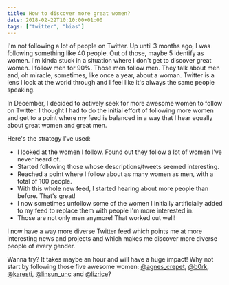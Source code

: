 ```yaml
---
title: How to discover more great women?
date: 2018-02-22T10:10:00+01:00
tags: ["twitter", "bias"]
---
```


I'm not following a lot of people on Twitter. Up until 3 months ago, I was following something like 40 people. Out of those, maybe 5 identify as women. I'm kinda stuck in a situation where I don't get to discover great women. I follow men for 90%. Those men follow men. They talk about men and, oh miracle, sometimes, like once a year, about a woman. Twitter is a lens I look at the world through and I feel like it's always the same people speaking.

In December, I decided to actively seek for more awesome women to follow on Twitter. I thought I had to do the initial effort of following more women and get to a point where my feed is balanced in a way that I hear equally about great women and great men.

Here's the strategy I’ve used:

 + I looked at the women I follow. Found out they follow a lot of women I've never heard of.
 + Started following those whose descriptions/tweets seemed interesting.
 + Reached a point where I follow about as many women as men, with a total of 100 people.
 + With this whole new feed, I started hearing about more people than before. That's great!
 + I now sometimes unfollow some of the women I initially artificially added to my feed to replace them with people I'm more interested in.
 + Those are not only men anymore! That worked out well!
 
I now have a way more diverse Twitter feed which points me at more interesting news and projects and which makes me discover more diverse people of every gender.

Wanna try? It takes maybe an hour and will have a huge impact! Why not start by following those five awesome women: [@agnes_crepet](https://twitter.com/agnes_crepet), [@b0rk](https://twitter.com/b0rk), [@karesti](https://twitter.com/karesti), [@linsun_unc](https://twitter.com/linsun_unc) and [@lizrice](https://twitter.com/lizrice)?
